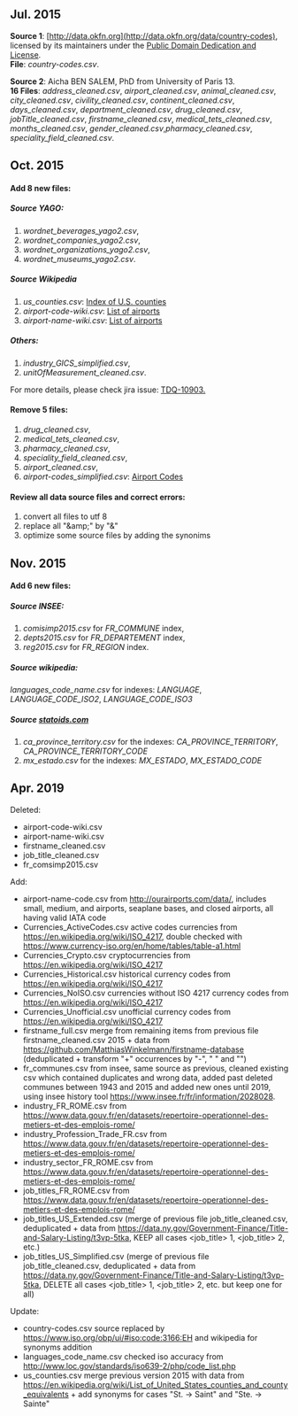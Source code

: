 Jul. 2015
------------
**Source 1**: [http://data.okfn.org](http://data.okfn.org/data/country-codes), 
licensed by its maintainers under the [Public Domain Dedication and License](http://opendatacommons.org/licenses/pddl/1-0/).<br/>
**File**: *country-codes.csv*.

**Source 2**: Aicha BEN SALEM, PhD from University of Paris 13.<br/>
**16 Files**: *address_cleaned.csv*, *airport_cleaned.csv*, *animal_cleaned.csv*,<br/>
*city_cleaned.csv*, *civility_cleaned.csv*, *continent_cleaned.csv*,<br/>
*days_cleaned.csv*, *department_cleaned.csv*, *drug_cleaned.csv*,<br/>
*jobTitle_cleaned.csv*, *firstname_cleaned.csv*, *medical_tets_cleaned.csv*,<br/>
*months_cleaned.csv*, *gender_cleaned.csv*,*pharmacy_cleaned.csv*,<br/>
*speciality_field_cleaned.csv*.

Oct. 2015
-------------
#### Add 8 new files:

##### Source YAGO:
1. *wordnet_beverages_yago2.csv*, 
2. *wordnet_companies_yago2.csv*,
3. *wordnet_organizations_yago2.csv*,
4. *wordnet_museums_yago2.csv*.

##### Source Wikipedia
1. *us_counties.csv*: [Index of U.S. counties](https://en.wikipedia.org/wiki/Index_of_U.S._counties)
2. *airport-code-wiki.csv*: [List of airports](https://en.wikipedia.org/wiki/List_of_airports)
3. *airport-name-wiki.csv*: [List of airports](https://en.wikipedia.org/wiki/List_of_airports)

##### Others:
1. *industry_GICS_simplified.csv*, 
2. *unitOfMeasurement_cleaned.csv*.

For more details, please check jira issue: [TDQ-10903.](https://jira.talendforge.org/browse/TDQ-10903)

#### Remove 5 files:
1. *drug_cleaned.csv*, 
2. *medical_tets_cleaned.csv*, 
3. *pharmacy_cleaned.csv*, 
4. *speciality_field_cleaned.csv*,
5. *airport_cleaned.csv*,
6. *airport-codes_simplified.csv*: [Airport Codes](http://data.okfn.org/data/core/airport-codes)

#### Review all data source files and correct errors:
1. convert all files to utf 8
2. replace all "\&amp;" by "&"
3. optimize some source files by adding the synonims

Nov. 2015
-------------
#### Add 6 new files:
##### Source INSEE:
1. *comisimp2015.csv* for *FR_COMMUNE* index,
2. *depts2015.csv* for *FR_DEPARTEMENT* index,
3. *reg2015.csv* for *FR_REGION* index.

##### Source wikipedia:
*languages_code_name.csv* for indexes:
 *LANGUAGE*, *LANGUAGE_CODE_ISO2*, *LANGUAGE_CODE_ISO3*

##### Source [statoids.com](http://www.statoids.com/)
1. *ca_province_territory.csv* for the indexes: *CA_PROVINCE_TERRITORY*, *CA_PROVINCE_TERRITORY_CODE*
2. *mx_estado.csv* for the indexes: *MX_ESTADO*, *MX_ESTADO_CODE*

Apr. 2019
-------------
Deleted:
- airport-code-wiki.csv
- airport-name-wiki.csv
- firstname_cleaned.csv
- job_title_cleaned.csv
- fr_comsimp2015.csv

Add:
- airport-name-code.csv from http://ourairports.com/data/, includes small, medium, and airports, seaplane bases, and closed airports, all having valid IATA code
- Currencies_ActiveCodes.csv active codes currencies from https://en.wikipedia.org/wiki/ISO_4217, double checked with https://www.currency-iso.org/en/home/tables/table-a1.html
- Currencies_Crypto.csv cryptocurrencies from https://en.wikipedia.org/wiki/ISO_4217
- Currencies_Historical.csv historical currency codes from https://en.wikipedia.org/wiki/ISO_4217
- Currencies_NoISO.csv currencies without ISO 4217 currency codes from https://en.wikipedia.org/wiki/ISO_4217
- Currencies_Unofficial.csv unofficial currency codes from https://en.wikipedia.org/wiki/ISO_4217
- firstname_full.csv merge from remaining items from previous file firstname_cleaned.csv 2015 + data from https://github.com/MatthiasWinkelmann/firstname-database (deduplicated + transform "+" occurrences by "-", " " and "")
- fr_communes.csv from insee, same source as previous, cleaned existing csv which contained duplicates and wrong data, added past deleted communes between 1943 and 2015 and added new ones until 2019, using insee history tool https://www.insee.fr/fr/information/2028028.
- industry_FR_ROME.csv  from https://www.data.gouv.fr/en/datasets/repertoire-operationnel-des-metiers-et-des-emplois-rome/
- industry_Profession_Trade_FR.csv from https://www.data.gouv.fr/en/datasets/repertoire-operationnel-des-metiers-et-des-emplois-rome/
- industry_sector_FR_ROME.csv from https://www.data.gouv.fr/en/datasets/repertoire-operationnel-des-metiers-et-des-emplois-rome/
- job_titles_FR_ROME.csv from https://www.data.gouv.fr/en/datasets/repertoire-operationnel-des-metiers-et-des-emplois-rome/
- job_titles_US_Extended.csv (merge of previous file job_title_cleaned.csv, deduplicated + data from https://data.ny.gov/Government-Finance/Title-and-Salary-Listing/t3vp-5tka, KEEP all cases <job_title> 1, <job_title> 2, etc.)
- job_titles_US_Simplified.csv (merge of previous file job_title_cleaned.csv, deduplicated + data from https://data.ny.gov/Government-Finance/Title-and-Salary-Listing/t3vp-5tka, DELETE all cases <job_title> 1, <job_title> 2, etc. but keep one for all)

Update:
- country-codes.csv source replaced by https://www.iso.org/obp/ui/#iso:code:3166:EH and wikipedia for synonyms addition
- languages_code_name.csv checked iso accuracy from http://www.loc.gov/standards/iso639-2/php/code_list.php
- us_counties.csv merge previous version 2015 with data from https://en.wikipedia.org/wiki/List_of_United_States_counties_and_county_equivalents + add synonyms for cases "St. -> Saint" and "Ste. -> Sainte"
